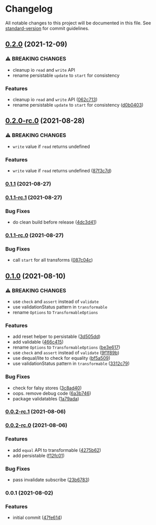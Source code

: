 # Changelog

All notable changes to this project will be documented in this file. See [standard-version](https://github.com/conventional-changelog/standard-version) for commit guidelines.

## [0.2.0](https://github.com/kwangure/storables/compare/v0.2.0-rc.0...v0.2.0) (2021-12-09)


### ⚠ BREAKING CHANGES

* cleanup io `read` and `write` API
* rename persistable `update` to `start` for consistency

### Features

* cleanup io `read` and `write` API ([062c713](https://github.com/kwangure/storables/commit/062c713f2de4978ca695850083d6c1ab26124ab7))
* rename persistable `update` to `start` for consistency ([d0b0403](https://github.com/kwangure/storables/commit/d0b0403731468f3b7afe9bb6189a7baed7d4492d))

## [0.2.0-rc.0](https://github.com/kwangure/storables/compare/v0.1.1...v0.2.0-rc.0) (2021-08-28)


### ⚠ BREAKING CHANGES

* `write` value if `read` returns undefined

### Features

* `write` value if `read` returns undefined ([87f3c7d](https://github.com/kwangure/storables/commit/87f3c7d773a0fc49ae0439ab0fb635b614d47dac))

### [0.1.1](https://github.com/kwangure/storables/compare/v0.1.1-rc.1...v0.1.1) (2021-08-27)

### [0.1.1-rc.1](https://github.com/kwangure/storables/compare/v0.1.1-rc.0...v0.1.1-rc.1) (2021-08-27)


### Bug Fixes

* do clean build before release ([4dc3d41](https://github.com/kwangure/storables/commit/4dc3d411c2d6ee2ea4e431823a3f34c2e21f03c6))

### [0.1.1-rc.0](https://github.com/kwangure/storables/compare/v0.1.0...v0.1.1-rc.0) (2021-08-27)


### Bug Fixes

* call `start` for all transforms ([087c04c](https://github.com/kwangure/storables/commit/087c04c2d47a4d2a31c133bd66a67b021fabb1ff))

## [0.1.0](https://github.com/kwangure/storables/compare/v0.0.2-rc.1...v0.1.0) (2021-08-10)


### ⚠ BREAKING CHANGES

* use `check` and `assert` instead of `validate`
* use validationStatus pattern in `transformable`
* rename `Options` to `TransformableOptions`

### Features

* add reset helper to persistable ([3d505dd](https://github.com/kwangure/storables/commit/3d505dd125aeaf84ae06784d68c082e2bc447764))
* add validable ([466c415](https://github.com/kwangure/storables/commit/466c415d77f620327edaeed6b01f8fb677920e85))
* rename `Options` to `TransformableOptions` ([be3e617](https://github.com/kwangure/storables/commit/be3e617a9f129f576e0e8fb6be7f7c63bb513f8f))
* use `check` and `assert` instead of `validate` ([9f1f89b](https://github.com/kwangure/storables/commit/9f1f89bacfeadbff125ddbafdf78cc7b20e6f877))
* use dequal/lite to check for equality ([bf5a509](https://github.com/kwangure/storables/commit/bf5a5097654c2e3b50d97569f8f6eb65b6b19d99))
* use validationStatus pattern in `transformable` ([3312c79](https://github.com/kwangure/storables/commit/3312c79862284d78c18d462c4da61b539022ffeb))


### Bug Fixes

* check for falsy stores ([3c8ad40](https://github.com/kwangure/storables/commit/3c8ad405f69eac024e5162a1f87bbc67690184b5))
* oops. remove debug code ([6a3b746](https://github.com/kwangure/storables/commit/6a3b74621a24a01af87862474cc0d200d1ce8fc0))
* package validatables ([1a79ada](https://github.com/kwangure/storables/commit/1a79ada62ca113e1e6aff8433d6abad5f7e4842f))

### [0.0.2-rc.1](https://github.com/kwangure/storables/compare/v0.0.2-rc.0...v0.0.2-rc.1) (2021-08-06)

### [0.0.2-rc.0](https://github.com/kwangure/storables/compare/v0.0.1...v0.0.2-rc.0) (2021-08-06)


### Features

* add `equal` API to transformable ([4275b62](https://github.com/kwangure/storables/commit/4275b62e836e76e0edd869edb0f083e427685702))
* add persistable ([f12fc01](https://github.com/kwangure/storables/commit/f12fc015c0c4bef2b391bf1c68f86b5cdc524370))


### Bug Fixes

* pass invalidate subscribe ([23b6783](https://github.com/kwangure/storables/commit/23b6783e58d189ae3619563e81388a211deae693))

### 0.0.1 (2021-08-02)


### Features

* initial commit ([47fe614](https://github.com/kwangure/storables/commit/47fe61418559e75ed5f95eb628902626cd3d6ee3))
